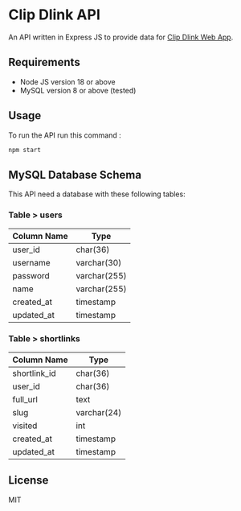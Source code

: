 # Clip Dlink API

An API written in Express JS to provide data for [Clip Dlink Web App](https://github.com/wruandev/clip-dlink).

## Requirements

- Node JS version 18 or above
- MySQL version 8 or above (tested)

## Usage

To run the API run this command :

```cmd
npm start
```

## MySQL Database Schema

This API need a database with these following tables:

### Table > users

| Column Name | Type         |
| ----------- | ------------ |
| user_id     | char(36)     |
| username    | varchar(30)  |
| password    | varchar(255) |
| name        | varchar(255) |
| created_at  | timestamp    |
| updated_at  | timestamp    |

### Table > shortlinks

| Column Name  | Type        |
| ------------ | ----------- |
| shortlink_id | char(36)    |
| user_id      | char(36)    |
| full_url     | text        |
| slug         | varchar(24) |
| visited      | int         |
| created_at   | timestamp   |
| updated_at   | timestamp   |

## License

MIT
